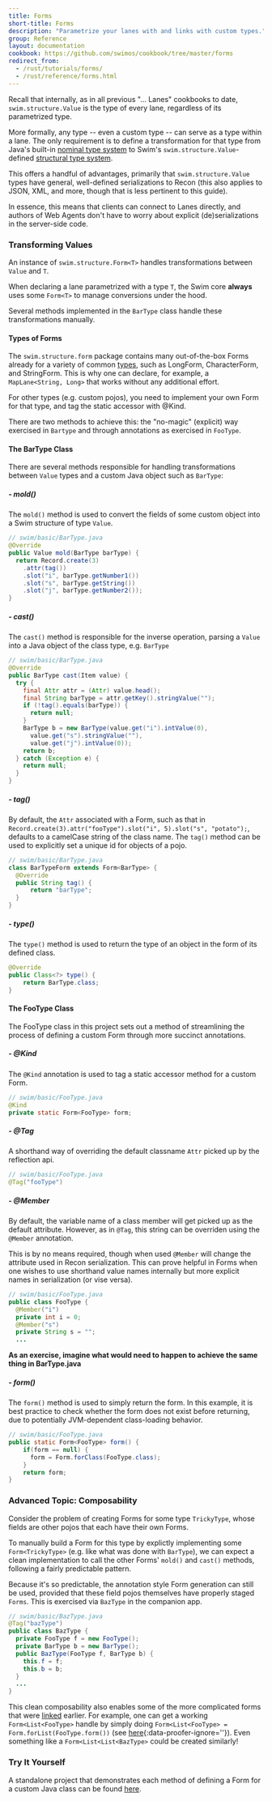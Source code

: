 ```yaml
---
title: Forms
short-title: Forms
description: "Parametrize your lanes with and links with custom types."
group: Reference
layout: documentation
cookbook: https://github.com/swimos/cookbook/tree/master/forms
redirect_from:
  - /rust/tutorials/forms/
  - /rust/reference/forms.html
---
```


Recall that internally, as in all previous "... Lanes" cookbooks to date, `swim.structure.Value` is the type of every lane, regardless of its parametrized type.

More formally, any type -- even a custom type -- can serve as a type within a lane. The only requirement is to define a transformation for that type from Java's built-in [nominal type system](https://en.wikipedia.org/wiki/Nominal_type_system) to Swim's `swim.structure.Value`-defined [structural type system](https://en.wikipedia.org/wiki/Structural_type_system).

This offers a handful of advantages, primarily that `swim.structure.Value` types have general, well-defined serializations to Recon (this also applies to JSON, XML, and more, though that is less pertinent to this guide).

In essence, this means that clients can connect to Lanes directly, and authors of Web Agents don't have to worry about explicit (de)serializations in the server-side code.

### Transforming Values

An instance of `swim.structure.Form<T>` handles transformations between `Value` and `T`.

When declaring a lane parametrized with a type `T`, the Swim core **always** uses some `Form<T>` to manage conversions under the hood.

Several methods implemented in the `BarType` class handle these transformations manually.

#### Types of Forms

The `swim.structure.form` package contains many out-of-the-box Forms already for a variety of common [types](https://github.com/swimos/swim/tree/main/swim-java/swim-runtime/swim-core/swim.structure/src/main/java/swim/structure/form), such as LongForm, CharacterForm, and StringForm. This is why one can declare, for example, a `MapLane<String, Long>` that works without any additional effort.

For other types (e.g. custom pojos), you need to implement your own Form for that type, and tag the static accessor with @Kind.

There are two methods to achieve this: the "no-magic" (explicit) way exercised in `Bartype` and through annotations as exercised in `FooType`.

#### The BarType Class

There are several methods responsible for handling transformations between `Value` types and a custom Java object such as `BarType`:

##### **- mold()**

The `mold()` method is used to convert the fields of some custom object into a Swim structure of type `Value`.

```java
// swim/basic/BarType.java
@Override
public Value mold(BarType barType) {
  return Record.create(3)
    .attr(tag())
    .slot("i", barType.getNumber1())
    .slot("s", barType.getString())
    .slot("j", barType.getNumber2());
}
```

##### **- cast()**

The `cast()` method is responsible for the inverse operation, parsing a `Value` into a Java object of the class type, e.g. `BarType`

```java
// swim/basic/BarType.java
@Override
public BarType cast(Item value) {
  try {
    final Attr attr = (Attr) value.head();
    final String barType = attr.getKey().stringValue("");
    if (!tag().equals(barType)) {
      return null;
    }
    BarType b = new BarType(value.get("i").intValue(0),
      value.get("s").stringValue(""),
      value.get("j").intValue(0));
    return b;
  } catch (Exception e) {
    return null;
  }
}
```

##### **- tag()**

By default, the `Attr` associated with a Form, such as that in `Record.create(3).attr("fooType").slot("i", 5).slot("s", "potato");`, defaults to a camelCase string of the class name. The `tag()` method can be used to explicitly set a unique id for objects of a pojo.

```java
// swim/basic/BarType.java
class BarTypeForm extends Form<BarType> {
  @Override
  public String tag() {
      return "barType";
  }
}
```

##### **- type()**

The `type()` method is used to return the type of an object in the form of its defined class.

```java
@Override
public Class<?> type() {
    return BarType.class;
}
```

#### The FooType Class

The FooType class in this project sets out a method of streamlining the process of defining a custom Form through more succinct annotations.

##### **- @Kind**

The `@Kind` annotation is used to tag a static accessor method for a custom Form.

```java
// swim/basic/FooType.java
@Kind
private static Form<FooType> form;
```

##### **- @Tag**

A shorthand way of overriding the default classname `Attr` picked up by the reflection api.

```java
// swim/basic/FooType.java
@Tag("fooType")
```

##### **- @Member**

By default, the variable name of a class member will get picked up as the default attribute. However, as in `@Tag`, this string can be overriden using the `@Member` annotation.

This is by no means required, though when used `@Member` will change the attribute used in Recon serialization. This can prove helpful in Forms when one wishes to use shorthand value names internally but more explicit names in serialization (or vise versa).

```java
// swim/basic/FooType.java
public class FooType {
  @Member("i")
  private int i = 0;
  @Member("s")
  private String s = "";
  ...
```

**As an exercise, imagine what would need to happen to achieve the same thing in BarType.java**

##### **- form()**

The `form()` method is used to simply return the form. In this example, it is best practice to check whether the form does not exist before returning, due to potentially JVM-dependent class-loading behavior.

```java
// swim/basic/FooType.java
public static Form<FooType> form() {
    if(form == null) {
      form = Form.forClass(FooType.class);
    }
    return form;
}
```

### Advanced Topic: Composability

Consider the problem of creating Forms for some type `TrickyType`, whose fields are other pojos that each have their own Forms.

To manually build a Form for this type by explictly implementing some `Form<TrickyType>` (e.g. like what was done with `BarType`), we can expect a clean implementation to call the other Forms' `mold()` and `cast()` methods, following a fairly predictable pattern.

Because it's so predictable, the annotation style Form generation can still be used, provided that these field pojos themselves have properly staged `Forms`. This is exercised via `BazType` in the companion app.

```java
// swim/basic/BazType.java
@Tag("bazType")
public class BazType {
  private FooType f = new FooType();
  private BarType b = new BarType();
  public BazType(FooType f, BarType b) {
    this.f = f;
    this.b = b;
  }
  ...
}
```

This clean composability also enables some of the more complicated forms that were [linked](https://github.com/swimos/swim/tree/main/swim-java/swim-runtime/swim-core/swim.structure/src/main/java/swim/structure/form) earlier. For example, one can get a working `Form<List<FooType>` handle by simply doing `Form<List<FooType> = Form.forList(FooType.form())` (see [here](https://github.com/swimos/swim/blob/main/swim-java/swim-runtime/swim-core/swim.structure/src/main/java/swim/structure/Form.java#L221-L246){:data-proofer-ignore=''}). Even something like a `Form<List<List<BazType>` could be created similarly!

### Try It Yourself

A standalone project that demonstrates each method of defining a Form for a custom Java class can be found [here](https://github.com/swimos/cookbook/tree/master/forms).
